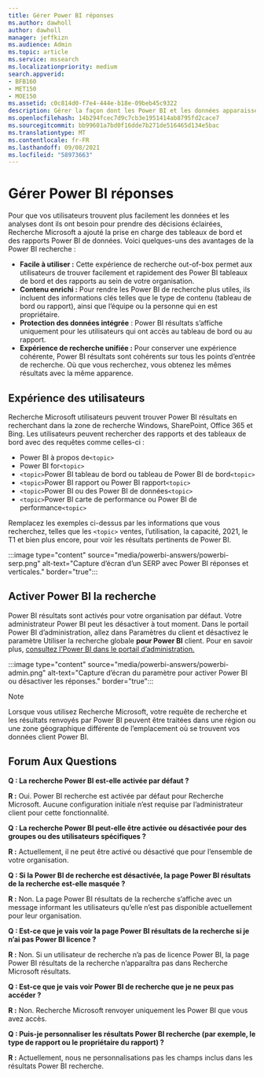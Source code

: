 ```yaml
---
title: Gérer Power BI réponses
ms.author: dawholl
author: dawholl
manager: jeffkizn
ms.audience: Admin
ms.topic: article
ms.service: mssearch
ms.localizationpriority: medium
search.appverid:
- BFB160
- MET150
- MOE150
ms.assetid: c0c814d0-f7e4-444e-b18e-09beb45c9322
description: Gérer la façon dont les Power BI et les données apparaissent dans les résultats de recherche
ms.openlocfilehash: 14b294fcec7d9c7cb3e1951414ab8795fd2cace7
ms.sourcegitcommit: bb99601a7bd0f16dde7b271de516465d134e5bac
ms.translationtype: MT
ms.contentlocale: fr-FR
ms.lasthandoff: 09/08/2021
ms.locfileid: "58973663"
---
```

# <a name="manage-power-bi-answers"></a>Gérer Power BI réponses

Pour que vos utilisateurs trouvent plus facilement les données et les analyses dont ils ont besoin pour prendre des décisions éclairées, Recherche Microsoft a ajouté la prise en charge des tableaux de bord et des rapports Power BI de données. Voici quelques-uns des avantages de la Power BI recherche :

* **Facile à utiliser :** Cette expérience de recherche out-of-box permet aux utilisateurs de trouver facilement et rapidement des Power BI tableaux de bord et des rapports au sein de votre organisation.
* **Contenu enrichi :** Pour rendre les Power BI de recherche plus utiles, ils incluent des informations clés telles que le type de contenu (tableau de bord ou rapport), ainsi que l’équipe ou la personne qui en est propriétaire.
* **Protection des données intégrée** : Power BI résultats s’affiche uniquement pour les utilisateurs qui ont accès au tableau de bord ou au rapport.
* **Expérience de recherche unifiée :** Pour conserver une expérience cohérente, Power BI résultats sont cohérents sur tous les points d’entrée de recherche. Où que vous recherchez, vous obtenez les mêmes résultats avec la même apparence.

## <a name="what-users-experience"></a>Expérience des utilisateurs

Recherche Microsoft utilisateurs peuvent trouver Power BI résultats en recherchant dans la zone de recherche Windows, SharePoint, Office 365 et Bing. Les utilisateurs peuvent rechercher des rapports et des tableaux de bord avec des requêtes comme celles-ci :

* Power BI à propos de`<topic>`
* Power BI for`<topic>`
* `<topic>`Power BI tableau de bord ou tableau de Power BI de bord`<topic>`
* `<topic>`Power BI rapport ou Power BI rapport`<topic>`
* `<topic>`Power BI ou des Power BI de données`<topic>`
* `<topic>`Power BI carte de performance ou Power BI de performance`<topic>`

Remplacez les exemples ci-dessus par les informations que vous recherchez, telles que les `<topic>` ventes, l’utilisation, la capacité, 2021, le T1 et bien plus encore, pour voir les résultats pertinents de Power BI.

:::image type="content" source="media/powerbi-answers/powerbi-serp.png" alt-text="Capture d’écran d’un SERP avec Power BI réponses et verticales." border="true":::

## <a name="turn-power-bi-search-on-or-off"></a>Activer Power BI la recherche

Power BI résultats sont activés pour votre organisation par défaut. Votre administrateur Power BI peut les désactiver à tout moment. Dans le portail Power BI d’administration, allez dans Paramètres du client et désactivez le paramètre Utiliser la recherche globale **pour Power BI** client. Pour en savoir plus, [consultez l’Power BI dans le portail d’administration.](/power-bi/admin/service-admin-portal#use-global-search-for-power-bi-preview)

:::image type="content" source="media/powerbi-answers/powerbi-admin.png" alt-text="Capture d’écran du paramètre pour activer Power BI ou désactiver les réponses." border="true":::

> [!NOTE]
> Lorsque vous utilisez Recherche Microsoft, votre requête de recherche et les résultats renvoyés par Power BI peuvent être traitées dans une région ou une zone géographique différente de l’emplacement où se trouvent vos données client Power BI.

## <a name="frequently-asked-questions"></a>Forum Aux Questions

**Q : La recherche Power BI est-elle activée par défaut ?**

**R :** Oui. Power BI recherche est activée par défaut pour Recherche Microsoft. Aucune configuration initiale n’est requise par l’administrateur client pour cette fonctionnalité.

**Q : La recherche Power BI peut-elle être activée ou désactivée pour des groupes ou des utilisateurs spécifiques ?**

**R :** Actuellement, il ne peut être activé ou désactivé que pour l’ensemble de votre organisation.

**Q : Si la Power BI de recherche est désactivée, la page Power BI résultats de la recherche est-elle masquée ?**

**R :** Non. La page Power BI résultats de la recherche s’affiche avec un message informant les utilisateurs qu’elle n’est pas disponible actuellement pour leur organisation.

**Q : Est-ce que je vais voir la page Power BI résultats de la recherche si je n’ai pas Power BI licence ?**

**R :** Non. Si un utilisateur de recherche n’a pas de licence Power BI, la page Power BI résultats de la recherche n’apparaîtra pas dans Recherche Microsoft résultats.

**Q : Est-ce que je vais voir Power BI de recherche que je ne peux pas accéder ?**

**R :** Non. Recherche Microsoft renvoyer uniquement les Power BI que vous avez accès.

**Q : Puis-je personnaliser les résultats Power BI recherche (par exemple, le type de rapport ou le propriétaire du rapport) ?**

**R :** Actuellement, nous ne personnalisations pas les champs inclus dans les résultats Power BI recherche.